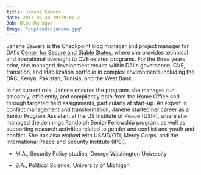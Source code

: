 ```yaml
---
title: Janene Sawers
date: 2017-08-30 19:39:00 Z
Job: Blog Manager
Image: "/uploads/janene.jpg"
---
```


Janene Sawers is the Checkpoint blog manager and project manager for DAI's [Center for Secure and Stable States](https://www.dai.com/our-work/solutions/fragile-states), where she provides technical and operational oversight to CVE-related programs. For the three years prior, she managed development results within DAI's governance, CVE, transition, and stabilization portfolio in complex environments including the DRC, Kenya, Pakistan, Tunisia, and the West Bank. 

<!--more-->

In her current role, Janene ensures the programs she manages run smoothly, efficiently, and compliantly both from the Home Office and through targeted field assignments, particularly at start-up. An expert in conflict management and transformation, Janene started her career as a Senior Program Assistant at the US Institute of Peace (USIP), where she managed the Jennings Randolph Senior Fellowship program, as well as supporting research activities related to gender and conflict and youth and conflict. She has also worked with USAID/OTI, Mercy Corps, and the International Peace and Security Institute (IPSI).

* M.A., Security Policy studies, George Washington University

* B.A., Political Science, University of Michigan